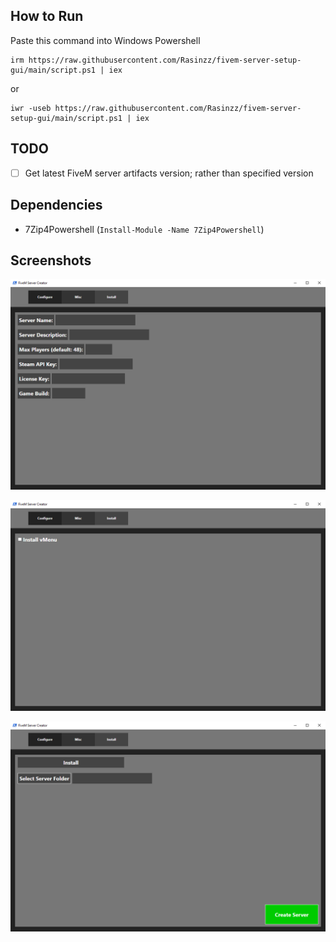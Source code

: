 ## How to Run

Paste this command into Windows Powershell
```
irm https://raw.githubusercontent.com/Rasinzz/fivem-server-setup-gui/main/script.ps1 | iex
```
or
```
iwr -useb https://raw.githubusercontent.com/Rasinzz/fivem-server-setup-gui/main/script.ps1 | iex
```

## TODO
- [ ] Get latest FiveM server artifacts version; rather than specified version

## Dependencies
- 7Zip4Powershell (`Install-Module -Name 7Zip4Powershell`)

## Screenshots
![Configure](preview/configure.png)

![Misc](preview/misc.png)

![Install](preview/install.png)
